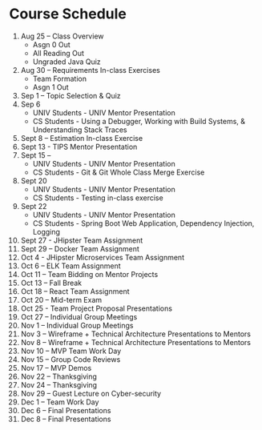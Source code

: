 # Course Schedule

1.	Aug 25 – Class Overview
	- Asgn 0 Out
	- All Reading Out
	- Ungraded Java Quiz
2.	Aug 30 – Requirements In-class Exercises 
	- Team Formation
	- Asgn 1 Out
3.	Sep 1 – Topic Selection & Quiz 
4.	Sep 6 
	- UNIV Students - UNIV Mentor Presentation
	- CS Students - Using a Debugger, Working with Build Systems, & Understanding Stack Traces
5.	Sept 8 – Estimation In-class Exercise
6.	Sept 13 - TIPS Mentor Presentation
7.	Sept 15 – 
	- UNIV Students - UNIV Mentor Presentation
	- CS Students - Git & Git Whole Class Merge Exercise
8.	Sept 20
	- UNIV Students - UNIV Mentor Presentation
	- CS Students - Testing in-class exercise
9.	Sept 22 
	- UNIV Students - UNIV Mentor Presentation
	- CS Students - Spring Boot Web Application, Dependency Injection, Logging
10.	Sept 27 - JHipster Team Assignment
11.	Sept 29 – Docker Team Assignment
12.	Oct 4 - JHipster Microservices Team Assignment
13.	Oct 6 – ELK Team Assignment  
14.	Oct 11 – Team Bidding on Mentor Projects
15.	Oct 13 – Fall Break
16.	Oct 18 – React Team Assignment
17.	Oct 20 – Mid-term Exam 
18.	Oct 25 - Team Project Proposal Presentations
19.	Oct 27 – Individual Group Meetings
20.	Nov 1 – Individual Group Meetings
21.	Nov 3 – Wireframe + Technical Architecture Presentations to Mentors
22.	Nov 8 – Wireframe + Technical Architecture Presentations to Mentors
23.	Nov 10 – MVP Team Work Day
24.	Nov 15 – Group Code Reviews
25.	Nov 17 – MVP Demos
26.	Nov 22 – Thanksgiving
27.	Nov 24 – Thanksgiving
28.	Nov 29 – Guest Lecture on Cyber-security
29.	Dec 1 – Team Work Day
30.	Dec 6 – Final Presentations
31.	Dec 8 – Final Presentations

